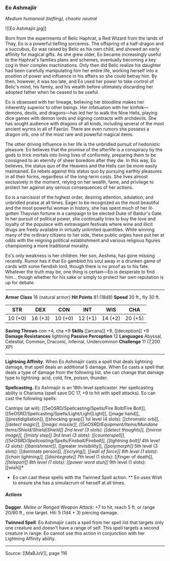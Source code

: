 ### Eo Ashmajiir
_Medium humanoid (tiefling), chaotic neutral_

![[Eo Ashmajiir.jpg]]

Born from the experiments of Belic Haphrat, a Red Wizard from the lands of Thay, Eo is a powerful tiefling sorceress. The offspring of a half-dragon and a succubus, Eo was raised by Belic as his own child, and showed an early affinity for magical gifts. As she grew older, Eo became increasingly useful to the Haphrat's families plans and schemes, eventually becoming a key cog in their complex machinations. Only then did Belic realize his daughter had been carefully manipulating him her entire life, working herself into a position of power and influence in his affairs so she could betray him. By then, however, it was too late, and Eo used her power to take control of Belic's mind, his family, and his wealth before ultimately discarding her adopted father when he ceased to be useful.

Eo is obsessed with her lineage, believing her bloodline makes her inherently superior to other beings. Her infatuation with her kinfolk—demons, devils, and dragons—has led her to walk the Nine Hells, playing dice games with demon lords and signing contracts with archdevils. She has sought audience with dragons of all kinds, including several of the most ancient wyrms in all of Faerûn. There are even rumors she possess a dragon orb, one of the most rare and powerful magical items.

The other driving influence in her life is the unbridled pursuit of hedonistic pleasure. Eo believes that the promise of the afterlife is a conspiracy by the gods to trick mortals into living lives of conformity, preparing them to be consigned to an eternity of sheer boredom after they die. In this way, Eo believes, the status quo of the Heavens and the Hells can be more easily maintained. Eo rebels against this status quo by pursuing earthly pleasures in all their forms, regardless of the long-term costs. She lives almost exclusively in the moment, relying on her wealth, fame, and privilege to protect her against any serious consequences of her actions.

Eo is a narcissist of the highest order, desiring attention, adulation, and unbridled praise at all times. Eager to be recognized as the most beautiful and the most powerful woman in history, she has spent much of her ill-gotten Thayvian fortune in a campaign to be elected Duke of Baldur's Gate. In her pursuit of political power, she continually tries to buy the love and loyalty of the populace with extravagant festivals where wine and illicit drugs are freely available in virtually unlimited quantities. While winning many of the ordinary citizens to her side, these public orgies have put her at odds with the reigning political establishment and various religious figures championing a more traditional morality.

Eo's only weakness is her children. Her son, Aeshma, has gone missing recently. Rumor has it that Eo gambled his soul away in a drunken game of cards with some fiendish lord, though there is no proof as to his fate. Whatever the truth may be, one thing is certain—Eo is desperate to find him... though whether for his sake or simply to protect her own reputation is up for debate.



---

**Armor Class** 16 (natural armor)
**Hit Points** 81 (18d8)
**Speed** 30 ft., fly 30 ft.

| STR     | DEX     | CON     | INT     | WIS     | CHA     |
|---------|---------|---------|---------|---------|---------|
| 10 (+0) | 16 (+3) | 10 (+0) | 12 (+1) | 14 (+2) | 20 (+5) |

**Saving Throws** con +4, cha +9
**Skills** [[arcana]] +9, [[deception]] +9
**Damage Resistances** lightning
**Passive Perception** 12
**Languages** Abyssal, Celestial, Common, Draconic, Infernal, Undercommon
**Challenge** 11 (7,200 XP)

---

**Lightning Affinity**. When Eo Ashmajiir casts a spell that deals lightning damage, that spell deals an additional 5 damage. When Eo casts a spell that deals a type of damage from the following list, she can change that damage type to lightning: acid, cold, fire, poison, thunder.

**Spellcasting.** Eo Ashmajiir is an 18th-level spellcaster. Her spellcasting ability is Charisma (spell save DC 17, +9 to hit with spell attacks). Eo can cast the following spells:

Cantrips (at will): [[5eOSRD/Spellcasting/Spells/Fire Bolt/Fire Bolt]], [[5eOSRD/Spellcasting/Spells/Light/Light|Light]], [[mage hand]], [[prestidigitation]], [[shocking grasp]]
1st level (4 slots): [[chromatic orb]]*, [[detect magic]], [[magic missile]], [[5eOSRD/Equipment/Items/Mundane Items/Shield/Shield|Shield]]
2nd level (3 slots): [[detect thoughts]], [[mirror image]], [[misty step]]
3rd level (3 slots): [[counterspell]], [[5eOSRD/Spellcasting/Spells/Fireball/Fireball]], [[lightning bolt]]
4th level (3 slots): [[banishment]]*, [[greater invisibility]]*, [[polymorph]]*
5th level (3 slots): [[dominate person]]*, [[scrying]], [[wall of force]]
6th level (1 slots): [[chain lightning]], [[disintegrate]]*
7th level (1 slots): [[finger of death]]*, [[teleport]]
8th level (1 slots): [[power word stun]]*
9th level (1 slots): [[wish]]*

* Eo can cast these spells with the Twinned Spell action. ** Eo uses Wish to ensure she has a simulacrum of herself at all times.

##### Actions
**Dagger**. _Melee or Ranged Weapon Attack:_ +7 to hit, reach 5 ft. or range 20/60 ft., one target. Hit: 5 (1d4 + 3) piercing damage.

**Twinned Spell**. Eo Ashmajiir casts a spell from her spell list that targets only one creature and doesn't have a range of self. This spell targets a second creature in range. Eo cannot use this action in conjunction with her Lightning Affinity ability.


---

Source: [[MaBJoV]], page 116